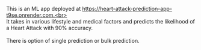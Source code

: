This is an ML app deployed at https://heart-attack-prediction-app-t9se.onrender.com.<br><br>
It takes in various lifestyle and medical factors and predicts the likelihood of a Heart Attack with 90% accuracy.<br><br>
There is option of single prediction or bulk prediction.
